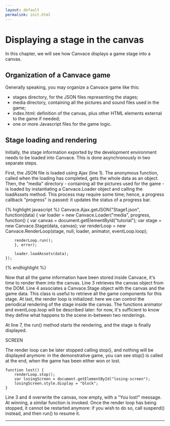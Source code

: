 ```yaml
---
layout: default
permalink: init.html
---
```


# Displaying a stage in the canvas
In this chapter, we will see how Canvace displays a game stage into a canvas.

## Organization of a Canvace game
Generally speaking, you may organize a Canvace game like this:
- stages directory, for the JSON files representing the stages;
- media directory, containing all the pictures and sound files used in the game;
- index.html: definition of the canvas, plus other HTML elements external to the game if needed;
- one or more Javascript files for the game logic.

## Stage loading and rendering
Initially, the stage information exported by the development environment needs to be loaded into Canvace. This is done asynchronously in two separate steps.

First, the JSON file is loaded using Ajax (line 1). The anonymous function, called when the loading has completed, gets the whole data as an object. Then,
the "media" directory - containing all the pictures used for the game - is loaded by instantiating a Canvace.Loader object and calling the loadAssets method.
This process may require some time; hence, a progress callback "progress" is passed: it updates the status of a progress bar.

{% highlight javascript %}
    Canvace.Ajax.getJSON("Stage1.json", function(data) {
        var loader = new Canvace.Loader("media", progress, function() {
        var canvas = document.getElementById("tutorial");
        var stage = new Canvace.Stage(data, canvas);
        var renderLoop = new Canvace.RenderLoop(stage, null, loader, animator, eventLoop.loop);
			
        renderLoop.run();
        }, error);
        
        loader.loadAssets(data);
    });
{% endhighlight %}

Now that all the game information have been stored inside Canvace, it's time to render them into the canvas. Line 3 retrieves the canvas object from the DOM.
Line 4 associates a Canvace.Stage object with the canvas and the game data. This class is useful to retrieve all the game components for this stage.
At last, the render loop is initialized: here we can control the periodical rendering of the stage inside the canvas. The functions animator and eventLoop.loop
will be described later: for now, it's sufficient to know they define what happens to the scene in-between two renderings.

At line 7, the run() method starts the rendering, and the stage is finally displayed.

SCREEN

The render loop can be later stopped calling stop(), and nothing will be displayed anymore: in the demonstrative game, you can see stop() is called at the end,
when the game has been either won or lost.

    function lost() {
        renderLoop.stop();
        var losingScreen = document.getElementById("losing-screen");
        losingScreen.style.display = "block";
    }
    
Line 3 and 4 overwrite the canvas, now empty, with a "You lost!" message. At winning, a similar function is invoked.
Once the render loop has being stopped, it cannot be restarted anymore: if you wish to do so, call suspend() instead, and then run() to resume it.

----------------------------